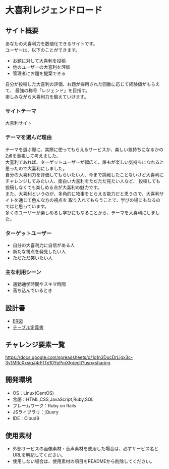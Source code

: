 # 大喜利レジェンドロード

## サイト概要
あなたの大喜利力を数値化できるサイトです。  
ユーザーは、以下のことができます。
* お題に対して大喜利を投稿
* 他のユーザーの大喜利を評価
* 管理者にお題を提案できる

自分が投稿した大喜利の評価、お題が採用された回数に応じて経験値がもらえて、
最強の称号「レジェンド」を目指す。  
楽しみながら大喜利力を鍛えていけます。

### サイトテーマ
大喜利サイト

### テーマを選んだ理由
テーマを選ぶ際に、実際に使ってもらえるサービスか、楽しい気持ちになるかの2点を重視して考えました。  
大喜利であれば、ターゲットユーザーが幅広く、誰もが楽しい気持ちになれると思ったので大喜利にしました。  
自分の大喜利力を評価してもらいたい人、今まで挑戦したことないけど大喜利にチャレンジしてみたい人、面白い大喜利をただただ見たい人など、
投稿しても投稿しなくても楽しめる点が大喜利の魅力です。  
また、大喜利というのが、多角的に物事をとらえる能力だと思うので、大喜利サイトを通じて色んな方の視点を
取り入れてもらうことで、学びの場にもなるのではと思っています。  
多くのユーザーが楽しめるし学びにもなることから、テーマを大喜利にしました。

### ターゲットユーザー
* 自分の大喜利力に自信がある人
* 新たな視点を発見したい人
* ただただ笑いたい人

### 主な利用シーン
* 通勤通学時間やスキマ時間
* 落ち込んでいるとき

## 設計書
* [ER図](https://drive.google.com/file/d/1XRVXxDuoXJ5VgXhXzwvImq2ZMay-AmLX/view?usp=sharing)
* [テーブル定義書](https://drive.google.com/file/d/1mwROetAIjL2fUhEuRTlmwp42kM07Ctmq/view?usp=sharing)

## チャレンジ要素一覧
https://docs.google.com/spreadsheets/d/1o1n3DucDrLigx3c-3y1MRcXxsiqJ4rFfTe10YpPmXlg/edit?usp=sharing

## 開発環境
- OS：Linux(CentOS)
- 言語：HTML,CSS,JavaScript,Ruby,SQL
- フレームワーク：Ruby on Rails
- JSライブラリ：jQuery
- IDE：Cloud9

## 使用素材
- 外部サービスの画像素材・音声素材を使用した場合は、必ずサービス名とURLを明記してください。
- 使用しない場合は、使用素材の項目をREADMEから削除してください。